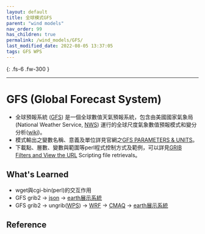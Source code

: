 ```yaml
---
layout: default
title: 全球模式GFS
parent: "wind models"
nav_order: 99
has_children: true
permalink: /wind_models/GFS/
last_modified_date: 2022-08-05 13:37:05
tags: GFS WPS
---
```


{: .fs-6 .fw-300 }

---

# GFS (Global Forecast System)

- 全球預報系統 ([GFS](https://www.ncei.noaa.gov/products/weather-climate-models/global-forecast)) 是一個全球數值天氣預報系統，包含由美國國家氣象局 (National Weather Service, [NWS](https://www.weather.gov/)) 運行的全球尺度氣象數值預報模式和變分分析([wiki](https://en.wikipedia.org/wiki/Global_Forecast_System))。
- 模式輸出之變數名稱、意義及單位詳見官網之[GFS PARAMETERS & UNITS](https://www.nco.ncep.noaa.gov/pmb/docs/on388/table2.html)。
- 下載點、層數、變數與範圍等perl程式控制方式及範例，可以詳見[GRIB Filters and View the URL](https://nomads.ncep.noaa.gov/txt_descriptions/grib_filter_doc.shtml) Scripting file retrievals。

## What's Learned

- wget與cgi-bin(perl)的交互作用
- GFS grib2 -> [json](https://sinotec2.github.io/Focus-on-Air-Quality/utilities/Graphics/earth/wind_ozone/) -> [earth展示系統][earth]
- GFS grib2 -> ungrib([WPS](https://sinotec2.github.io/Focus-on-Air-Quality/wind_models/WPS/)) -> [WRF](https://sinotec2.github.io/Focus-on-Air-Quality/wind_models/GFS/2.GFS2WRF/) -> [CMAQ](https://sinotec2.github.io/Focus-on-Air-Quality/GridModels/ForecastSystem/1.CMAQ_fcst/) -> [earth展示系統][earth]

## Reference

[earth]: <https://sinotec2.github.io/Focus-on-Air-Quality/utilities/Graphics/earth> "earth套件之應用"
